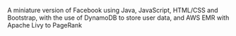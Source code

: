 A miniature version of Facebook using Java, JavaScript,  HTML/CSS and Bootstrap, with the use of DynamoDB to store user data, and AWS EMR with Apache Livy to  PageRank 

